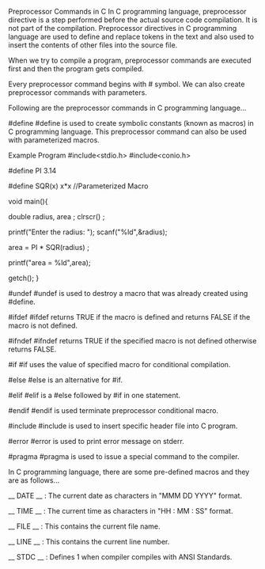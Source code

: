 Preprocessor Commands in C
In C programming language, preprocessor directive is a step performed before the actual source code compilation. It is not part of the compilation. Preprocessor directives in C programming language are used to define and replace tokens in the text and also used to insert the contents of other files into the source file.

When we try to compile a program, preprocessor commands are executed first and then the program gets compiled.

Every preprocessor command begins with # symbol. We can also create preprocessor commands with parameters.

Following are the preprocessor commands in C programming language...

#define
#define is used to create symbolic constants (known as macros) in C programming language. This preprocessor command can also be used with parameterized macros.

Example Program
#include<stdio.h>
#include<conio.h>

#define PI 3.14	

#define SQR(x) x*x	//Parameterized Macro

void main(){

   double radius, area ;
   clrscr() ;

   printf("Enter the radius: ");
   scanf("%ld",&radius);
   
   area = PI * SQR(radius) ;
   
   printf("area = %ld",area);
   
   getch();
}

#undef
#undef is used to destroy a macro that was already created using #define.

#ifdef
#ifdef returns TRUE if the macro is defined and returns FALSE if the macro is not defined.

#ifndef
#ifndef returns TRUE if the specified macro is not defined otherwise returns FALSE.

#if
#if uses the value of specified macro for conditional compilation.

#else
#else is an alternative for #if.

#elif
#elif is a #else followed by #if in one statement.

#endif
#endif is used terminate preprocessor conditional macro.

#include
#include is used to insert specific header file into C program.

#error
#error is used to print error message on stderr.

#pragma
#pragma is used to issue a special command to the compiler.

In C programming language, there are some pre-defined macros and they are as follows...

__ DATE __ : The current date as characters in "MMM DD YYYY" format.

__ TIME __ : The current time as characters in "HH : MM : SS" format.

__ FILE __ : This contains the current file name.

__ LINE __ : This contains the current line number.

__ STDC __ : Defines 1 when compiler compiles with ANSI Standards.
